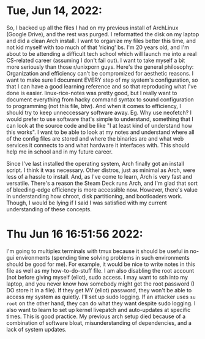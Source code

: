 # Tue, Jun 14, 2022:

So, I backed up all the files I had on my previous install of ArchLinux (Google Drive), and the rest was purged. I reformatted the disk on my laptop and did a clean Arch install. I want to organize my files better this time, and not kid myself with too much of that 'ricing' bs. I'm 20 years old, and I'm about to be attending a difficult tech school which will launch me into a real CS-related career (assuming I don't fail out). I want to take myself a bit more seriously than those r/unixporn guys. Here's the general philosophy: Organization and efficiency can't be compromized for aesthetic reasons. I want to make sure I document EVERY step of my system's configuration, so that I can have a good learning reference and so that reproducing what I've done is easier. linux-rice-notes was pretty good, but I really want to document everything from hacky command syntax to sound configuration to programming (not this file, btw). And when it comes to efficiency, I should try to keep unneccessary software away. Eg. Why use neofetch? I would prefer to use software that's simple to understand, something that I can look at the source code and be like "I at least kind of understand how this works". I want to be able to look at my notes and understand where all of the config files are stored and where the binaries are and what web services it connects to and what hardware it interfaces with. This should help me in school and in my future career.

Since I've last installed the operating system, Arch finally got an install script. I think it was necessary. Other distros, just as minimal as Arch, were less of a hassle to install. And, as I've come to learn, Arch is very fast and versatile. There's a reason the Steam Deck runs Arch, and I'm glad that sort of bleeding-edge efficiency is more accessible now. However, there's value in understanding how chroot, disk partitioning, and bootloaders work. Though, I would be lying if I said I was satisfied with my current understanding of these concepts.


# Thu Jun 16 16:51:56 2022:

I'm going to multiplex terminals with tmux because it should be useful in no-gui environments (spending time solving problems in such environments should be good for me). For example, it would be nice to write notes in this file as well as my how-to-do-stuff file. I am also disabling the root account (not before giving myself (eliot), sudo access. I may want to ssh into my laptop, and you never know how somebody might get the root password (I DO store it in a file). If they get MY (eliot) password, they won't be able to access my system as quietly. I'll set up sudo logging. If an attacker uses `su root` on the other hand, they can do what they want despite sudo logging. I also want to learn to set up kernel livepatch and auto-updates at specific times. This is good practice. My previous arch setup died because of a combination of software bloat, misunderstanding of dependencies, and a lack of system updates.
